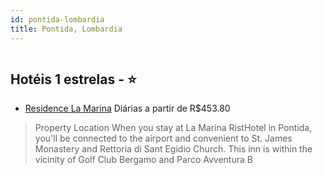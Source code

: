 ```yaml
---
id: pontida-lombardia
title: Pontida, Lombardia
---
```


<center><img src="https://assets.cosmos-data.com/1/08fdf2b4a8720e26bcb558a702505f8f-383025.jpg" alt="" /></center>


## Hotéis 1 estrelas - ⭐️

-    [Residence La Marina](https://www.hurb.com/hoteis/pontida/residence-la-marina-JNP-JP948569?cmp=18055) Diárias a partir de R$453.80
   > Property Location When you stay at La Marina RistHotel in Pontida, you&apos;ll be connected to the airport and convenient to St. James Monastery and Rettoria di Sant Egidio Church. This inn is within the vicinity of Golf Club Bergamo and Parco Avventura B
